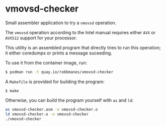 # vmovsd-checker
Small assembler application to try a `vmovsd` operation.

The `vmovsd` operation according to the Intel manual requires either `AVX` or `AVX512` support for your processor.

This utility is an assembled program that directly tries to run this operation; it either coredumps or prints a message suceeding.

To use it from the container image, run:
```bash
$ podman run -t quay.io/robbmanes/vmovsd-checker
```

A `Makefile` is provided for building the program:
```
$ make
```

Otherwise, you can build the program yourself with `as` and `ld`:

```bash
as vmovsd-checker.asm -o vmovsd-checker.o
ld vmovsd-checker.o -o vmovsd-checker
./vmovsd-checker
```
